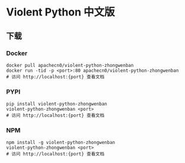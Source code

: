 # Violent Python 中文版

## 下载

### Docker

```
docker pull apachecn0/violent-python-zhongwenban
docker run -tid -p <port>:80 apachecn0/violent-python-zhongwenban
# 访问 http://localhost:{port} 查看文档
```

### PYPI

```
pip install violent-python-zhongwenban
violent-python-zhongwenban <port>
# 访问 http://localhost:{port} 查看文档
```

### NPM

```
npm install -g violent-python-zhongwenban
violent-python-zhongwenban <port>
# 访问 http://localhost:{port} 查看文档
```